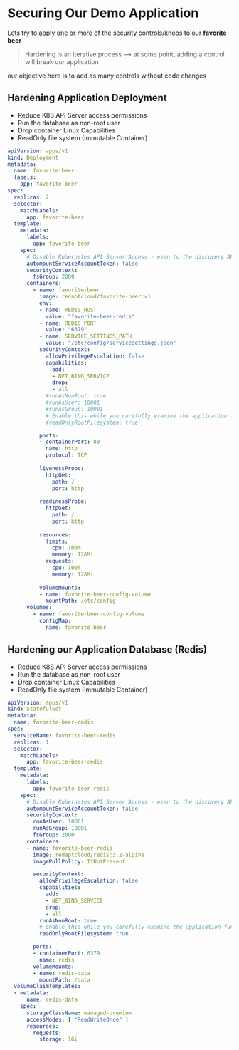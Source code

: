 # Securing Our Demo Application

Lets try to apply one or more of the security controls/knobs to our **favorite beer**

>Hardening is an iterative process --> at some point, adding a control will break our application

our objective here is to add as many controls without code changes

## Hardening Application Deployment

* Reduce K8S API Server access permissions
* Run the database as non-root user
* Drop container Linux Capabilities
* ReadOnly file system (Immutable Container)

```yaml
apiVersion: apps/v1
kind: Deployment
metadata:
  name: favorite-beer
  labels:
    app: favorite-beer
spec:
  replicas: 2
  selector:
    matchLabels:
      app: favorite-beer
  template:
    metadata:
      labels:
        app: favorite-beer
    spec:
      # Disable Kubernetes API Server Access - even to the discovery APIs
      automountServiceAccountToken: false
      securityContext:
        fsGroup: 2000      
      containers:
        - name: favorite-beer
          image: redaptcloud/favorite-beer:v1
          env:
          - name: REDIS_HOST
            value: "favorite-beer-redis"
          - name: REDIS_PORT
            value: "6379"
          - name: SERVICE_SETTINGS_PATH
            value: "/etc/config/servicesettings.json"
          securityContext:
            allowPrivilegeEscalation: false
            capabilities:
              add:
              - NET_BIND_SERVICE
              drop:
              - all
            #runAsNonRoot: true
            #runAsUser: 10001
            #runAsGroup: 10001          
            # Enable this while you carefully examine the application functionality
            #readOnlyRootFilesystem: true

          ports:
          - containerPort: 80
            name: http
            protocol: TCP
          
          livenessProbe:
            httpGet:
              path: /
              port: http
            
          readinessProbe:
            httpGet:
              path: /
              port: http
            
          resources:
            limits:
              cpu: 100m
              memory: 128Mi
            requests:
              cpu: 100m
              memory: 128Mi
            
          volumeMounts:
          - name: favorite-beer-config-volume
            mountPath: /etc/config
      volumes:
        - name: favorite-beer-config-volume
          configMap:
            name: favorite-beer
```

## Hardening our Application Database (Redis)

* Reduce K8S API Server access permissions
* Run the database as non-root user
* Drop container Linux Capabilities
* ReadOnly file system (Immutable Container)

```yaml
apiVersion: apps/v1
kind: StatefulSet
metadata:
  name: favorite-beer-redis
spec:
  serviceName: favorite-beer-redis
  replicas: 1
  selector:
    matchLabels:
      app: favorite-beer-redis
  template:
    metadata:
      labels:
        app: favorite-beer-redis
    spec:
      # Disable Kubernetes API Server Access - even to the discovery APIs
      automountServiceAccountToken: false
      securityContext:
        runAsUser: 10001
        runAsGroup: 10001
        fsGroup: 2000       
      containers:
      - name: favorite-beer-redis
        image: redaptcloud/redis:3.2-alpine
        imagePullPolicy: IfNotPresent

        securityContext:
          allowPrivilegeEscalation: false
          capabilities:
            add:
            - NET_BIND_SERVICE
            drop:
            - all
          runAsNonRoot: true         
          # Enable this while you carefully examine the application functionality
          readOnlyRootFilesystem: true        

        ports:
        - containerPort: 6379
          name: redis
        volumeMounts:
        - name: redis-data
          mountPath: /data
  volumeClaimTemplates:
  - metadata:
      name: redis-data
    spec:
      storageClassName: managed-premium
      accessModes: [ "ReadWriteOnce" ]
      resources:
        requests:
          storage: 1Gi
```
